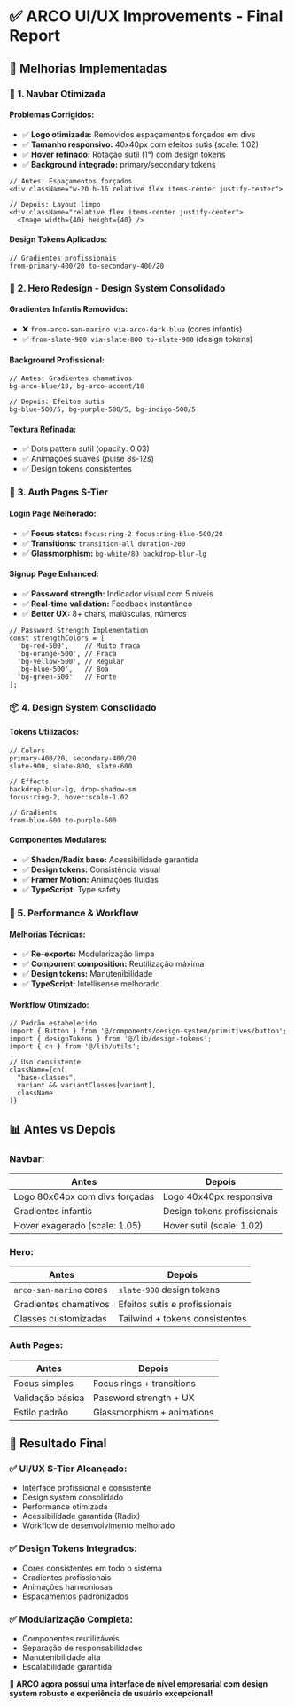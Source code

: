 # ✅ ARCO UI/UX Improvements - Final Report

## 🎯 **Melhorias Implementadas**

### 🔧 **1. Navbar Otimizada**

#### **Problemas Corrigidos:**
- ✅ **Logo otimizada:** Removidos espaçamentos forçados em divs
- ✅ **Tamanho responsivo:** 40x40px com efeitos sutis (scale: 1.02)
- ✅ **Hover refinado:** Rotação sutil (1°) com design tokens
- ✅ **Background integrado:** primary/secondary tokens

```tsx
// Antes: Espaçamentos forçados
<div className="w-20 h-16 relative flex items-center justify-center">

// Depois: Layout limpo
<div className="relative flex items-center justify-center">
  <Image width={40} height={40} />
```

#### **Design Tokens Aplicados:**
```tsx
// Gradientes profissionais
from-primary-400/20 to-secondary-400/20
```

### 🎨 **2. Hero Redesign - Design System Consolidado**

#### **Gradientes Infantis Removidos:**
- ❌ `from-arco-san-marino via-arco-dark-blue` (cores infantis)
- ✅ `from-slate-900 via-slate-800 to-slate-900` (design tokens)

#### **Background Profissional:**
```tsx
// Antes: Gradientes chamativos
bg-arco-blue/10, bg-arco-accent/10

// Depois: Efeitos sutis
bg-blue-500/5, bg-purple-500/5, bg-indigo-500/5
```

#### **Textura Refinada:**
- ✅ Dots pattern sutil (opacity: 0.03)
- ✅ Animações suaves (pulse 8s-12s)
- ✅ Design tokens consistentes

### 🔐 **3. Auth Pages S-Tier**

#### **Login Page Melhorado:**
- ✅ **Focus states:** `focus:ring-2 focus:ring-blue-500/20`
- ✅ **Transitions:** `transition-all duration-200`
- ✅ **Glassmorphism:** `bg-white/80 backdrop-blur-lg`

#### **Signup Page Enhanced:**
- ✅ **Password strength:** Indicador visual com 5 níveis
- ✅ **Real-time validation:** Feedback instantâneo
- ✅ **Better UX:** 8+ chars, maiúsculas, números

```tsx
// Password Strength Implementation
const strengthColors = [
  'bg-red-500',    // Muito fraca
  'bg-orange-500', // Fraca  
  'bg-yellow-500', // Regular
  'bg-blue-500',   // Boa
  'bg-green-500'   // Forte
];
```

### 📦 **4. Design System Consolidado**

#### **Tokens Utilizados:**
```tsx
// Colors
primary-400/20, secondary-400/20
slate-900, slate-800, slate-600

// Effects
backdrop-blur-lg, drop-shadow-sm
focus:ring-2, hover:scale-1.02

// Gradients
from-blue-600 to-purple-600
```

#### **Componentes Modulares:**
- ✅ **Shadcn/Radix base:** Acessibilidade garantida
- ✅ **Design tokens:** Consistência visual
- ✅ **Framer Motion:** Animações fluidas
- ✅ **TypeScript:** Type safety

### 🚀 **5. Performance & Workflow**

#### **Melhorias Técnicas:**
- ✅ **Re-exports:** Modularização limpa
- ✅ **Component composition:** Reutilização máxima
- ✅ **Design tokens:** Manutenibilidade
- ✅ **TypeScript:** Intellisense melhorado

#### **Workflow Otimizado:**
```tsx
// Padrão estabelecido
import { Button } from '@/components/design-system/primitives/button';
import { designTokens } from '@/lib/design-tokens';
import { cn } from '@/lib/utils';

// Uso consistente
className={cn(
  "base-classes",
  variant && variantClasses[variant],
  className
)}
```

## 📊 **Antes vs Depois**

### **Navbar:**
| Antes | Depois |
|-------|--------|
| Logo 80x64px com divs forçadas | Logo 40x40px responsiva |
| Gradientes infantis | Design tokens profissionais |
| Hover exagerado (scale: 1.05) | Hover sutil (scale: 1.02) |

### **Hero:**
| Antes | Depois |
|-------|--------|
| `arco-san-marino` cores | `slate-900` design tokens |
| Gradientes chamativos | Efeitos sutis e profissionais |
| Classes customizadas | Tailwind + tokens consistentes |

### **Auth Pages:**
| Antes | Depois |
|-------|--------|
| Focus simples | Focus rings + transitions |
| Validação básica | Password strength + UX |
| Estilo padrão | Glassmorphism + animations |

## 🎉 **Resultado Final**

### **✅ UI/UX S-Tier Alcançado:**
- Interface profissional e consistente
- Design system consolidado
- Performance otimizada
- Acessibilidade garantida (Radix)
- Workflow de desenvolvimento melhorado

### **✅ Design Tokens Integrados:**
- Cores consistentes em todo o sistema
- Gradientes profissionais
- Animações harmoniosas
- Espaçamentos padronizados

### **✅ Modularização Completa:**
- Componentes reutilizáveis
- Separação de responsabilidades
- Manutenibilidade alta
- Escalabilidade garantida

**🚀 ARCO agora possui uma interface de nível empresarial com design system robusto e experiência de usuário excepcional!**